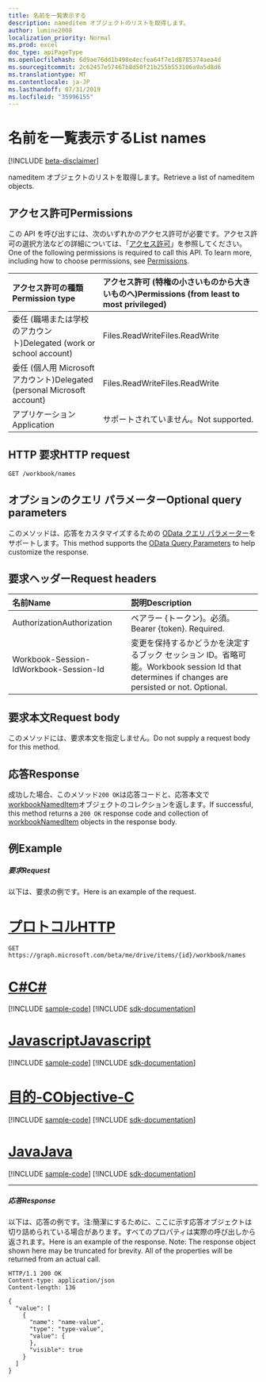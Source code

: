 ```yaml
---
title: 名前を一覧表示する
description: nameditem オブジェクトのリストを取得します。
author: lumine2008
localization_priority: Normal
ms.prod: excel
doc_type: apiPageType
ms.openlocfilehash: 6d9ae76dd1b498e4ecfea64f7e1d8785374aea4d
ms.sourcegitcommit: 2c62457e57467b8d50f21b255b553106a9a5d8d6
ms.translationtype: MT
ms.contentlocale: ja-JP
ms.lasthandoff: 07/31/2019
ms.locfileid: "35996155"
---
```

# <a name="list-names"></a><span data-ttu-id="4b77c-103">名前を一覧表示する</span><span class="sxs-lookup"><span data-stu-id="4b77c-103">List names</span></span>

[!INCLUDE [beta-disclaimer](../../includes/beta-disclaimer.md)]

<span data-ttu-id="4b77c-104">nameditem オブジェクトのリストを取得します。</span><span class="sxs-lookup"><span data-stu-id="4b77c-104">Retrieve a list of nameditem objects.</span></span>
## <a name="permissions"></a><span data-ttu-id="4b77c-105">アクセス許可</span><span class="sxs-lookup"><span data-stu-id="4b77c-105">Permissions</span></span>
<span data-ttu-id="4b77c-p101">この API を呼び出すには、次のいずれかのアクセス許可が必要です。アクセス許可の選択方法などの詳細については、「[アクセス許可](/graph/permissions-reference)」を参照してください。</span><span class="sxs-lookup"><span data-stu-id="4b77c-p101">One of the following permissions is required to call this API. To learn more, including how to choose permissions, see [Permissions](/graph/permissions-reference).</span></span>

|<span data-ttu-id="4b77c-108">アクセス許可の種類</span><span class="sxs-lookup"><span data-stu-id="4b77c-108">Permission type</span></span>      | <span data-ttu-id="4b77c-109">アクセス許可 (特権の小さいものから大きいものへ)</span><span class="sxs-lookup"><span data-stu-id="4b77c-109">Permissions (from least to most privileged)</span></span>              |
|:--------------------|:---------------------------------------------------------|
|<span data-ttu-id="4b77c-110">委任 (職場または学校のアカウント)</span><span class="sxs-lookup"><span data-stu-id="4b77c-110">Delegated (work or school account)</span></span> | <span data-ttu-id="4b77c-111">Files.ReadWrite</span><span class="sxs-lookup"><span data-stu-id="4b77c-111">Files.ReadWrite</span></span>    |
|<span data-ttu-id="4b77c-112">委任 (個人用 Microsoft アカウント)</span><span class="sxs-lookup"><span data-stu-id="4b77c-112">Delegated (personal Microsoft account)</span></span> | <span data-ttu-id="4b77c-113">Files.ReadWrite</span><span class="sxs-lookup"><span data-stu-id="4b77c-113">Files.ReadWrite</span></span>    |
|<span data-ttu-id="4b77c-114">アプリケーション</span><span class="sxs-lookup"><span data-stu-id="4b77c-114">Application</span></span> | <span data-ttu-id="4b77c-115">サポートされていません。</span><span class="sxs-lookup"><span data-stu-id="4b77c-115">Not supported.</span></span> |

## <a name="http-request"></a><span data-ttu-id="4b77c-116">HTTP 要求</span><span class="sxs-lookup"><span data-stu-id="4b77c-116">HTTP request</span></span>
<!-- { "blockType": "ignored" } -->
```http
GET /workbook/names
```
## <a name="optional-query-parameters"></a><span data-ttu-id="4b77c-117">オプションのクエリ パラメーター</span><span class="sxs-lookup"><span data-stu-id="4b77c-117">Optional query parameters</span></span>
<span data-ttu-id="4b77c-118">このメソッドは、応答をカスタマイズするための [OData クエリ パラメーター](https://developer.microsoft.com/graph/docs/concepts/query_parameters)をサポートします。</span><span class="sxs-lookup"><span data-stu-id="4b77c-118">This method supports the [OData Query Parameters](https://developer.microsoft.com/graph/docs/concepts/query_parameters) to help customize the response.</span></span>

## <a name="request-headers"></a><span data-ttu-id="4b77c-119">要求ヘッダー</span><span class="sxs-lookup"><span data-stu-id="4b77c-119">Request headers</span></span>
| <span data-ttu-id="4b77c-120">名前</span><span class="sxs-lookup"><span data-stu-id="4b77c-120">Name</span></span>      |<span data-ttu-id="4b77c-121">説明</span><span class="sxs-lookup"><span data-stu-id="4b77c-121">Description</span></span>|
|:----------|:----------|
| <span data-ttu-id="4b77c-122">Authorization</span><span class="sxs-lookup"><span data-stu-id="4b77c-122">Authorization</span></span>  | <span data-ttu-id="4b77c-p102">ベアラー {トークン}。必須。</span><span class="sxs-lookup"><span data-stu-id="4b77c-p102">Bearer {token}. Required.</span></span> |
| <span data-ttu-id="4b77c-125">Workbook-Session-Id</span><span class="sxs-lookup"><span data-stu-id="4b77c-125">Workbook-Session-Id</span></span>  | <span data-ttu-id="4b77c-p103">変更を保持するかどうかを決定するブック セッション ID。省略可能。</span><span class="sxs-lookup"><span data-stu-id="4b77c-p103">Workbook session Id that determines if changes are persisted or not. Optional.</span></span>|

## <a name="request-body"></a><span data-ttu-id="4b77c-128">要求本文</span><span class="sxs-lookup"><span data-stu-id="4b77c-128">Request body</span></span>
<span data-ttu-id="4b77c-129">このメソッドには、要求本文を指定しません。</span><span class="sxs-lookup"><span data-stu-id="4b77c-129">Do not supply a request body for this method.</span></span>

## <a name="response"></a><span data-ttu-id="4b77c-130">応答</span><span class="sxs-lookup"><span data-stu-id="4b77c-130">Response</span></span>

<span data-ttu-id="4b77c-131">成功した場合、このメソッド`200 OK`は応答コードと、応答本文で[workbookNamedItem](../resources/workbooknameditem.md)オブジェクトのコレクションを返します。</span><span class="sxs-lookup"><span data-stu-id="4b77c-131">If successful, this method returns a `200 OK` response code and collection of [workbookNamedItem](../resources/workbooknameditem.md) objects in the response body.</span></span>
## <a name="example"></a><span data-ttu-id="4b77c-132">例</span><span class="sxs-lookup"><span data-stu-id="4b77c-132">Example</span></span>
##### <a name="request"></a><span data-ttu-id="4b77c-133">要求</span><span class="sxs-lookup"><span data-stu-id="4b77c-133">Request</span></span>
<span data-ttu-id="4b77c-134">以下は、要求の例です。</span><span class="sxs-lookup"><span data-stu-id="4b77c-134">Here is an example of the request.</span></span>

# <a name="httptabhttp"></a>[<span data-ttu-id="4b77c-135">プロトコル</span><span class="sxs-lookup"><span data-stu-id="4b77c-135">HTTP</span></span>](#tab/http)
<!-- {
  "blockType": "request",
  "name": "get_names"
}-->
```http
GET https://graph.microsoft.com/beta/me/drive/items/{id}/workbook/names
```
# <a name="ctabcsharp"></a>[<span data-ttu-id="4b77c-136">C#</span><span class="sxs-lookup"><span data-stu-id="4b77c-136">C#</span></span>](#tab/csharp)
[!INCLUDE [sample-code](../includes/snippets/csharp/get-names-csharp-snippets.md)]
[!INCLUDE [sdk-documentation](../includes/snippets/snippets-sdk-documentation-link.md)]

# <a name="javascripttabjavascript"></a>[<span data-ttu-id="4b77c-137">Javascript</span><span class="sxs-lookup"><span data-stu-id="4b77c-137">Javascript</span></span>](#tab/javascript)
[!INCLUDE [sample-code](../includes/snippets/javascript/get-names-javascript-snippets.md)]
[!INCLUDE [sdk-documentation](../includes/snippets/snippets-sdk-documentation-link.md)]

# <a name="objective-ctabobjc"></a>[<span data-ttu-id="4b77c-138">目的-C</span><span class="sxs-lookup"><span data-stu-id="4b77c-138">Objective-C</span></span>](#tab/objc)
[!INCLUDE [sample-code](../includes/snippets/objc/get-names-objc-snippets.md)]
[!INCLUDE [sdk-documentation](../includes/snippets/snippets-sdk-documentation-link.md)]

# <a name="javatabjava"></a>[<span data-ttu-id="4b77c-139">Java</span><span class="sxs-lookup"><span data-stu-id="4b77c-139">Java</span></span>](#tab/java)
[!INCLUDE [sample-code](../includes/snippets/java/get-names-java-snippets.md)]
[!INCLUDE [sdk-documentation](../includes/snippets/snippets-sdk-documentation-link.md)]

---

##### <a name="response"></a><span data-ttu-id="4b77c-140">応答</span><span class="sxs-lookup"><span data-stu-id="4b77c-140">Response</span></span>
<span data-ttu-id="4b77c-p104">以下は、応答の例です。注:簡潔にするために、ここに示す応答オブジェクトは切り詰められている場合があります。すべてのプロパティは実際の呼び出しから返されます。</span><span class="sxs-lookup"><span data-stu-id="4b77c-p104">Here is an example of the response. Note: The response object shown here may be truncated for brevity. All of the properties will be returned from an actual call.</span></span>
<!-- {
  "blockType": "response",
  "truncated": true,
  "@odata.type": "microsoft.graph.workbookNamedItem",
  "isCollection": true
} -->
```http
HTTP/1.1 200 OK
Content-type: application/json
Content-length: 136

{
  "value": [
    {
      "name": "name-value",
      "type": "type-value",
      "value": {
      },
      "visible": true
    }
  ]
}
```

<!-- uuid: 8fcb5dbc-d5aa-4681-8e31-b001d5168d79
2015-10-25 14:57:30 UTC -->
<!--
{
  "type": "#page.annotation",
  "description": "List names",
  "keywords": "",
  "section": "documentation",
  "tocPath": "",
  "suppressions": [
  ]
}
-->
